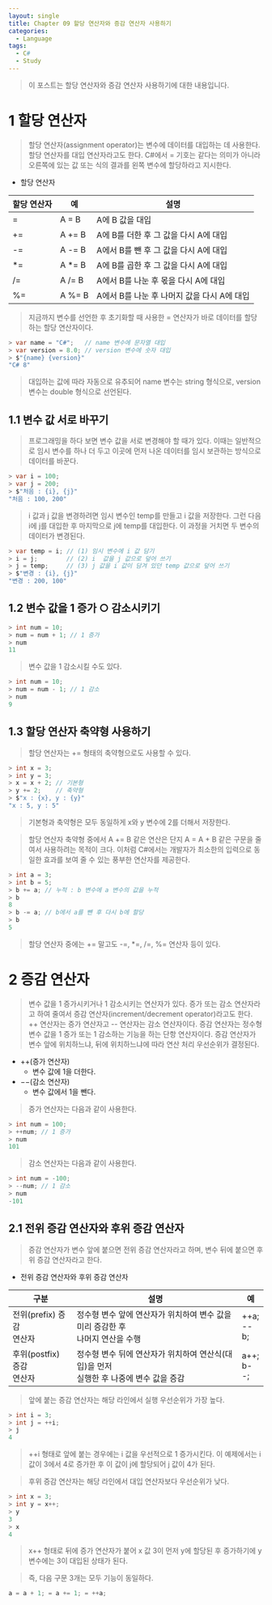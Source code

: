 ```yaml
---
layout: single
title: Chapter 09 할당 연산자와 증감 연산자 사용하기
categories:
  - Language
tags:
  - C#
  - Study
---
```

>이 포스트는 할당 연산자와 증감 연산자 사용하기에 대한 내용입니다.

# 1 할당 연산자

>할당 연산자(assignment operator)는 변수에 데이터를 대입하는 데 사용한다. 할당 연산자를 대입 연산자라고도 한다. C#에서 = 기호는 같다는 의미가 아니라 오른쪽에 있는 값 또는 식의 결과를 왼쪽 변수에 할당하라고 지시한다.

- 할당 연산자

| 할당 연산자 | 예       | 설명                          |
| ------ | ------- | --------------------------- |
| =      | A = B   | A에 B 값을 대입                  |
| +=     | A += B  | A에 B를 더한 후 그 값을 다시 A에 대입    |
| -=     | A -= B  | A에서 B를 뺀 후 그 값을 다시 A에 대입    |
| *=     | A \*= B | A에 B를 곱한 후 그 값을 다시 A에 대입    |
| /=     | A /= B  | A에서 B를 나눈 후 몫을 다시 A에 대입     |
| %=     | A %= B  | A에서 B를 나눈 후 나머지 값을 다시 A에 대입 |

>지금까지 변수를 선언한 후 초기화할 때 사용한 = 연산자가 바로 데이터를 할당하는 할당 연산자이다. 

```cs
> var name = "C#";   // name 변수에 문자열 대입
> var version = 8.0; // version 변수에 숫자 대입
> $"{name} {version}"
"C# 8"
```

>대입하는 값에 따라 자동으로 유추되어 name 변수는 string 형식으로, version 변수는 double 형식으로 선언된다. 

## 1.1 변수 값 서로 바꾸기

>프로그래밍을 하다 보면 변수 값을 서로 변경해야 할 때가 있다. 이때는 일반적으로 임시 변수를 하나 더 두고 이곳에 먼저 나온 데이터를 임시 보관하는 방식으로 데이터를 바꾼다. 

```cs
> var i = 100;
> var j = 200;
> $"처음 : {i}, {j}"
"처음 : 100, 200"
```

>i 값과 j 값을 변경하려면 임시 변수인 temp를 만들고 i 값을 저장한다. 그런 다음 i에 j를 대입한 후 마지막으로 j에 temp를 대입한다. 이 과정을 거치면 두 변수의 데이터가 변경된다. 

```cs
> var temp = i; // (1) 임시 변수에 i 값 담기
> i = j;        // (2) i  값을 j 값으로 덮어 쓰기
> j = temp;     // (3) j 값을 i 값이 담겨 있던 temp 값으로 덮어 쓰기
> $"변경 : {i}, {j}"
"변경 : 200, 100"
```

## 1.2 변수 값을 1 증가 ○ 감소시키기

```cs
> int num = 10;
> num = num + 1; // 1 증가
> num
11
```

>변수 값을 1 감소시킬 수도 있다.

```cs
> int num = 10;
> num = num - 1; // 1 감소
> num
9
```

## 1.3 할당 연산자 축약형 사용하기 

>할당 연산자는 += 형태의 축약형으로도 사용할 수 있다. 

```cs
> int x = 3;
> int y = 3;
> x = x + 2; // 기본형
> y += 2;    // 축약형
> $"x : {x}, y : {y}"
"x : 5, y : 5"
```

>기본형과 축약형은 모두 동일하게 x와 y 변수에 2를 더해서 저장한다.

>할당 연산자 축약형 중에서 A += B 같은 연산은 단지 A = A + B 같은 구문을 줄여서 사용하려는 목적이 크다. 이처럼 C#에서는 개발자가 최소한의 입력으로 동일한 효과를 보여 줄 수 있는 풍부한 연산자를 제공한다. 

```cs
> int a = 3;
> int b = 5;
> b += a; // 누적 : b 변수에 a 변수의 값을 누적
> b
8
> b -= a; // b에서 a를 뺀 후 다시 b에 할당
> b
5
```

>할당 연산자 중에는 += 말고도 -=, \*=, /=, %= 연산자 등이 있다.

# 2 증감 연산자

>변수 값을 1 증가시키거나 1 감소시키는 연산자가 있다. 증가 또는 감소 연산자라고 하여 줄여서 증감 연산자(increment/decrement operator)라고도 한다. ++ 연산자는 증가 연산자고 -- 연산자는 감소 연산자이다. 증감 연산자는 정수형 변수 값을 1 증가 또는 1 감소하는 기능을 하는 단항 연산자이다. 증감 연산자가 변수 앞에 위치하느냐, 뒤에 위치하느냐에 따라 연산 처리 우선순위가 결정된다.

- $++$(증가 연산자)
	- 변수 값에 1을 더한다.
- $- -$(감소 연산자)
	- 변수 값에서 1을 뺀다.

>증가 연산자는 다음과 같이 사용한다.

```cs
> int num = 100;
> ++num; // 1 증가
> num
101
```

>감소 연산자는 다음과 같이 사용한다.

```cs
> int num = -100;
> --num; // 1 감소
> num
-101
```

## 2.1 전위 증감 연산자와 후위 증감 연산자

>증감 연산자가 변수 앞에 붙으면 전위 증감 연산자라고 하며, 변수 뒤에 붙으면 후위 증감 연산자라고 한다.

- 전위 증감 연산자와 후위 증감 연산자

| 구분                    | 설명                                                    | 예            |
| --------------------- | ----------------------------------------------------- | ------------ |
| 전위(prefix) 증감<br>연산자  | 정수형 변수 앞에 연산자가 위치하여 변수 값을 미리 증감한 후 <br>나머지 연산을 수행     | ++a;<br>--b; |
| 후위(postfix) 증감<br>연산자 | 정수형 변수 뒤에 연산자가 위치하여 연산식(대입)을 먼저<br>실행한 후 나중에 변수 값을 증감 | a++;<br>b--; |

>앞에 붙는 증감 연산자는 해당 라인에서 실행 우선순위가 가장 높다.

```cs
> int i = 3;
> int j = ++i;
> j
4
```

>++i 형태로 앞에 붙는 경우에는 i 값을 우선적으로 1 증가시킨다. 이 예제에서는 i 값이 3에서 4로 증가한 후 이 값이 j에 할당되어 j 값이 4가 된다. 

>후위 증감 연산자는 해당 라인에서 대입 연산자보다 우선순위가 낮다.

```cs
> int x = 3;
> int y = x++;
> y
3
> x
4
```

>x++ 형태로 뒤에 증가 연산자가 붙어 x 값 3이 먼저 y에 할당된 후 증가하기에 y 변수에는 3이 대입된 상태가 된다.

>즉, 다음 구문 3개는 모두 기능이 동일하다. 

```cs
a = a + 1; = a += 1; = ++a;
```

